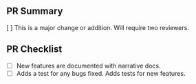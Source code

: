 <!--Thank you so much for your PR! To help us review, fill out the form
to the best of your ability.  Please make use of the development guide at
https://enzo-e.readthedocs.io/en/main/devel/index.html-->

<!--Provide a general summary of your changes in the title above, for
example "Fixes crash in gravity solver in super-cycling".  Please avoid
non-descriptive titles such as "Addresses issue #42".-->

<!--If you are able to do so, please do not create the PR out of main, but out
of a separate branch. -->

## PR Summary

<!--Please provide at least 1-2 sentences describing the pull request in
detail.  Why is this change required?  What problem does it solve?-->

<!--If it fixes an open issue, please link to the issue here.-->

<!--If your PR depends on another PR, please link to the PR here.-->

<!--Is this a major change or addition?  If so, these PRs require two reviewers. Please check here.-->
[ ] This is a major change or addition.  Will require two reviewers.

## PR Checklist

<!-- Note that some of these check boxes may not apply to all pull requests -->
- [ ] New features are documented with narrative docs.
- [ ] Adds a test for any bugs fixed. Adds tests for new features.

<!--We understand that PRs can sometimes be overwhelming, especially as the
reviews start coming in.  Please let us know if the reviews are unclear or the
recommended next step seems overly demanding, or if you would like help in
addressing a reviewer's comments.  Lastly, please ping us if you've been waiting
too long to hear back on your PR.-->

